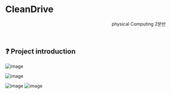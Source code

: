 

  # **CleanDrive**

  <div align="right">
  physical Computing 2분반
</div>
<br>
<br>

## ❓ Project introduction

![image](https://github.com/user-attachments/assets/15b22f51-bfd2-4e98-9506-dd89e1299109)

![image](https://github.com/user-attachments/assets/18b9f69c-d7a4-4284-a52a-3152b22d9517)

 ![image](https://github.com/user-attachments/assets/36316fba-4157-4e12-8573-158ccd3128ed)
![image](https://github.com/user-attachments/assets/9fee8aba-6dc7-4aa5-9c00-989fc03fab07)


<br>

